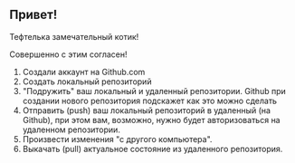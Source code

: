 ## Привет!

Тефтелька замечательный котик!

Совершенно с этим согласен!

1. Создали аккаунт на Github.com
2. Создать локальный репозиторий
3. "Подружить" ваш локальный и удаленный репозитории. Github при создании нового репозитория 
подскажет как это можно сделать
4. Отправить (push) ваш локальный репозиторий в удаленный (на Github), при этом вам, возможно, 
нужно будет авторизоваться на удаленном репозитории.
5. Произвести изменения "с другого компьютера".
6. Выкачать (pull) актуальное состояние из удаленного репозитория.
